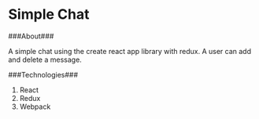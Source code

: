 # Simple Chat

###About###

A simple chat using the create react app library with redux. A user can add and delete a message.

###Technologies###
1. React
2. Redux
3. Webpack
